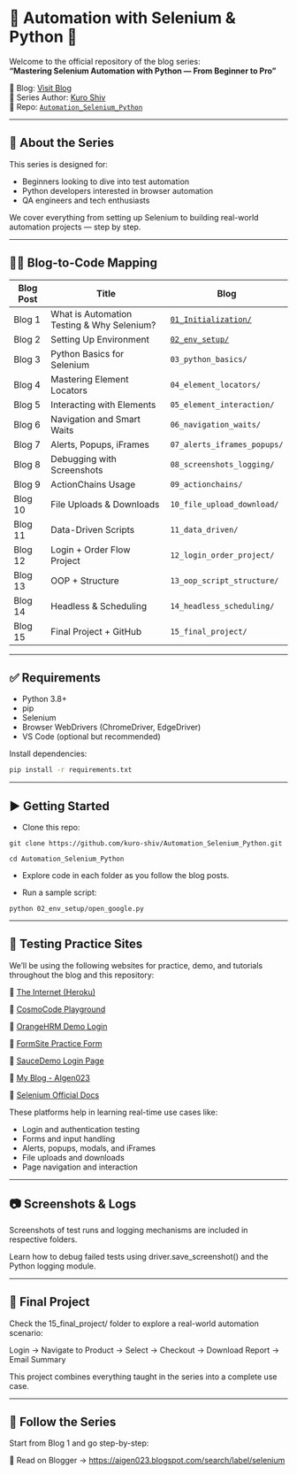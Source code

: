 # 🧪 Automation with Selenium & Python 🚀

Welcome to the official repository of the blog series:  
**“Mastering Selenium Automation with Python — From Beginner to Pro”**

🔗 Blog: [Visit Blog](https://aigen023.blogspot.com/)  
📘 Series Author: [Kuro Shiv](https://www.youtube.com/@kuro_ank023)  
📂 Repo: [`Automation_Selenium_Python`](https://github.com/kuro-shiv/Automation_Selenium_Python)

---

## 📌 About the Series

This series is designed for:

- Beginners looking to dive into test automation  
- Python developers interested in browser automation  
- QA engineers and tech enthusiasts  

We cover everything from setting up Selenium to building real-world automation projects — step by step.

---

## 🧑‍💻 Blog-to-Code Mapping

| Blog Post | Title | Blog |
|----------|-------|--------|
| Blog 1 | What is Automation Testing & Why Selenium? |  [`01_Initialization/`](https://aigen023.blogspot.com/2025/07/blog-1-what-is-automation-testing-why.html) |
| Blog 2 | Setting Up Environment | [`02_env_setup/`](https://aigen023.blogspot.com/2025/07/getting-started-with-python-for.html) |
| Blog 3 | Python Basics for Selenium | `03_python_basics/` |
| Blog 4 | Mastering Element Locators | `04_element_locators/` |
| Blog 5 | Interacting with Elements | `05_element_interaction/` |
| Blog 6 | Navigation and Smart Waits | `06_navigation_waits/` |
| Blog 7 | Alerts, Popups, iFrames | `07_alerts_iframes_popups/` |
| Blog 8 | Debugging with Screenshots | `08_screenshots_logging/` |
| Blog 9 | ActionChains Usage | `09_actionchains/` |
| Blog 10 | File Uploads & Downloads | `10_file_upload_download/` |
| Blog 11 | Data-Driven Scripts | `11_data_driven/` |
| Blog 12 | Login + Order Flow Project | `12_login_order_project/` |
| Blog 13 | OOP + Structure | `13_oop_script_structure/` |
| Blog 14 | Headless & Scheduling | `14_headless_scheduling/` |
| Blog 15 | Final Project + GitHub | `15_final_project/` |

---

## ✅ Requirements

- Python 3.8+
- pip
- Selenium
- Browser WebDrivers (ChromeDriver, EdgeDriver)
- VS Code (optional but recommended)

Install dependencies:
```bash
pip install -r requirements.txt
```
---

## ▶️ Getting Started

- Clone this repo:

```git clone https://github.com/kuro-shiv/Automation_Selenium_Python.git```

```cd Automation_Selenium_Python```

- Explore code in each folder as you follow the blog posts.

- Run a sample script:
  
```python 02_env_setup/open_google.py```

---

## 🧪 Testing Practice Sites

We’ll be using the following websites for practice, demo, and tutorials throughout the blog and this repository:

  🔹 [The Internet (Heroku)](https://the-internet.herokuapp.com/)
  
  🔹 [CosmoCode Playground](https://cosmocode.io/)
  
  🔹 [OrangeHRM Demo Login](https://opensource-demo.orangehrmlive.com/web/index.php/auth/login)
  
  🔹 [FormSite Practice Form](https://fs2.formsite.com/meherpavan/form2/index.html?1537702596407)
  
  🔹 [SauceDemo Login Page](https://www.saucedemo.com/)
  
  🔹 [My Blog - AIgen023](https://aigen023.blogspot.com/)
  
  🔹 [Selenium Official Docs](https://www.selenium.dev/)

These platforms help in learning real-time use cases like:

- Login and authentication testing  
- Forms and input handling  
- Alerts, popups, modals, and iFrames  
- File uploads and downloads  
- Page navigation and interaction

---

## 📷 Screenshots & Logs
Screenshots of test runs and logging mechanisms are included in respective folders.

Learn how to debug failed tests using driver.save_screenshot() and the Python logging module.

---

## 🏁 Final Project
Check the 15_final_project/ folder to explore a real-world automation scenario:

Login → Navigate to Product → Select → Checkout → Download Report → Email Summary

This project combines everything taught in the series into a complete use case.

---

## 📘 Follow the Series
Start from Blog 1 and go step-by-step:

🔗 Read on Blogger →
https://aigen023.blogspot.com/search/label/selenium
